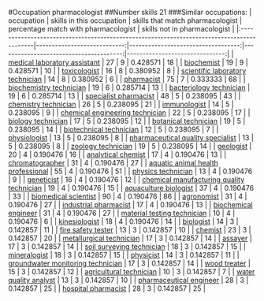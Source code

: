 #Occupation pharmacologist
##Number skills 21
###Similar occupations:
| occupation                                                                                |   skills in this occupation |   skills that match pharmacologist |   percentage match with pharmacologist |   skills not in pharmacologist |
|:------------------------------------------------------------------------------------------|----------------------------:|-----------------------------------:|---------------------------------------:|-------------------------------:|
| [medical laboratory assistant](medical_laboratory_assistant.md)                           |                          27 |                                  9 |                               0.428571 |                             18 |
| [biochemist](biochemist.md)                                                               |                          19 |                                  9 |                               0.428571 |                             10 |
| [toxicologist](toxicologist.md)                                                           |                          16 |                                  8 |                               0.380952 |                              8 |
| [scientific laboratory technician](scientific_laboratory_technician.md)                   |                          14 |                                  8 |                               0.380952 |                              6 |
| [pharmacist](pharmacist.md)                                                               |                          75 |                                  7 |                               0.333333 |                             68 |
| [biochemistry technician](biochemistry_technician.md)                                     |                          19 |                                  6 |                               0.285714 |                             13 |
| [bacteriology technician](bacteriology_technician.md)                                     |                          19 |                                  6 |                               0.285714 |                             13 |
| [specialist pharmacist](specialist_pharmacist.md)                                         |                          48 |                                  5 |                               0.238095 |                             43 |
| [chemistry technician](chemistry_technician.md)                                           |                          26 |                                  5 |                               0.238095 |                             21 |
| [immunologist](immunologist.md)                                                           |                          14 |                                  5 |                               0.238095 |                              9 |
| [chemical engineering technician](chemical_engineering_technician.md)                     |                          22 |                                  5 |                               0.238095 |                             17 |
| [biology technician](biology_technician.md)                                               |                          17 |                                  5 |                               0.238095 |                             12 |
| [botanical technician](botanical_technician.md)                                           |                          19 |                                  5 |                               0.238095 |                             14 |
| [biotechnical technician](biotechnical_technician.md)                                     |                          12 |                                  5 |                               0.238095 |                              7 |
| [physiologist](physiologist.md)                                                           |                          13 |                                  5 |                               0.238095 |                              8 |
| [pharmaceutical quality specialist](pharmaceutical_quality_specialist.md)                 |                          13 |                                  5 |                               0.238095 |                              8 |
| [zoology technician](zoology_technician.md)                                               |                          19 |                                  5 |                               0.238095 |                             14 |
| [geologist](geologist.md)                                                                 |                          20 |                                  4 |                               0.190476 |                             16 |
| [analytical chemist](analytical_chemist.md)                                               |                          17 |                                  4 |                               0.190476 |                             13 |
| [chromatographer](chromatographer.md)                                                     |                          31 |                                  4 |                               0.190476 |                             27 |
| [aquatic animal health professional](aquatic_animal_health_professional.md)               |                          55 |                                  4 |                               0.190476 |                             51 |
| [physics technician](physics_technician.md)                                               |                          13 |                                  4 |                               0.190476 |                              9 |
| [geneticist](geneticist.md)                                                               |                          16 |                                  4 |                               0.190476 |                             12 |
| [chemical manufacturing quality technician](chemical_manufacturing_quality_technician.md) |                          19 |                                  4 |                               0.190476 |                             15 |
| [aquaculture biologist](aquaculture_biologist.md)                                         |                          37 |                                  4 |                               0.190476 |                             33 |
| [biomedical scientist](biomedical_scientist.md)                                           |                          90 |                                  4 |                               0.190476 |                             86 |
| [agronomist](agronomist.md)                                                               |                          31 |                                  4 |                               0.190476 |                             27 |
| [industrial pharmacist](industrial_pharmacist.md)                                         |                          17 |                                  4 |                               0.190476 |                             13 |
| [biochemical engineer](biochemical_engineer.md)                                           |                          31 |                                  4 |                               0.190476 |                             27 |
| [material testing technician](material_testing_technician.md)                             |                          10 |                                  4 |                               0.190476 |                              6 |
| [kinesiologist](kinesiologist.md)                                                         |                          18 |                                  4 |                               0.190476 |                             14 |
| [biologist](biologist.md)                                                                 |                          14 |                                  3 |                               0.142857 |                             11 |
| [fire safety tester](fire_safety_tester.md)                                               |                          13 |                                  3 |                               0.142857 |                             10 |
| [chemist](chemist.md)                                                                     |                          23 |                                  3 |                               0.142857 |                             20 |
| [metallurgical technician](metallurgical_technician.md)                                   |                          17 |                                  3 |                               0.142857 |                             14 |
| [assayer](assayer.md)                                                                     |                          17 |                                  3 |                               0.142857 |                             14 |
| [soil surveying technician](soil_surveying_technician.md)                                 |                          18 |                                  3 |                               0.142857 |                             15 |
| [mineralogist](mineralogist.md)                                                           |                          18 |                                  3 |                               0.142857 |                             15 |
| [physicist](physicist.md)                                                                 |                          14 |                                  3 |                               0.142857 |                             11 |
| [groundwater monitoring technician](groundwater_monitoring_technician.md)                 |                          17 |                                  3 |                               0.142857 |                             14 |
| [wood treater](wood_treater.md)                                                           |                          15 |                                  3 |                               0.142857 |                             12 |
| [agricultural technician](agricultural_technician.md)                                     |                          10 |                                  3 |                               0.142857 |                              7 |
| [water quality analyst](water_quality_analyst.md)                                         |                          13 |                                  3 |                               0.142857 |                             10 |
| [pharmaceutical engineer](pharmaceutical_engineer.md)                                     |                          28 |                                  3 |                               0.142857 |                             25 |
| [hospital pharmacist](hospital_pharmacist.md)                                             |                          28 |                                  3 |                               0.142857 |                             25 |
